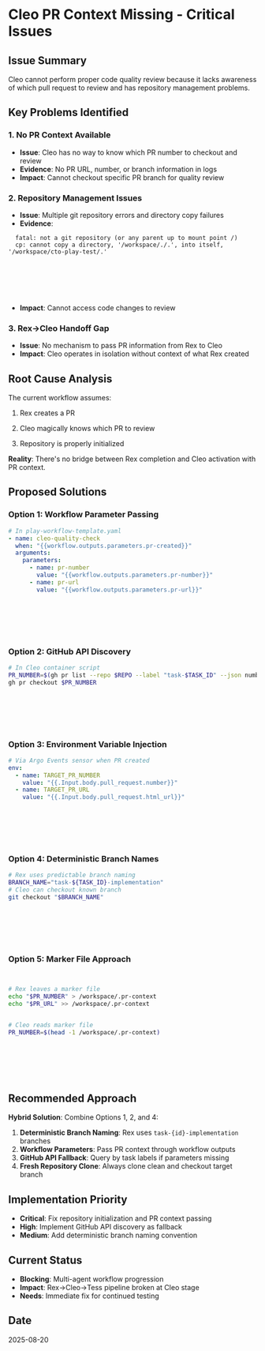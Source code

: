 # Cleo PR Context Missing - Critical Issues



## Issue Summary
Cleo cannot perform proper code quality review because it lacks awareness of which pull request to review and has repository management problems.

## Key Problems Identified

### 1. **No PR Context Available**
- **Issue**: Cleo has no way to know which PR number to checkout and review
- **Evidence**: No PR URL, number, or branch information in logs
- **Impact**: Cannot checkout specific PR branch for quality review

### 2. **Repository Management Issues**
- **Issue**: Multiple git repository errors and directory copy failures
- **Evidence**:







```
  fatal: not a git repository (or any parent up to mount point /)
  cp: cannot copy a directory, '/workspace/./.', into itself, '/workspace/cto-play-test/.'







```
- **Impact**: Cannot access code changes to review

### 3. **Rex→Cleo Handoff Gap**
- **Issue**: No mechanism to pass PR information from Rex to Cleo
- **Impact**: Cleo operates in isolation without context of what Rex created

## Root Cause Analysis

The current workflow assumes:


1. Rex creates a PR


2. Cleo magically knows which PR to review


3. Repository is properly initialized

**Reality**: There's no bridge between Rex completion and Cleo activation with PR context.

## Proposed Solutions

### **Option 1: Workflow Parameter Passing**




```yaml
# In play-workflow-template.yaml
- name: cleo-quality-check
  when: "{{workflow.outputs.parameters.pr-created}}"
  arguments:
    parameters:
      - name: pr-number
        value: "{{workflow.outputs.parameters.pr-number}}"
      - name: pr-url
        value: "{{workflow.outputs.parameters.pr-url}}"








```

### **Option 2: GitHub API Discovery**




```bash
# In Cleo container script
PR_NUMBER=$(gh pr list --repo $REPO --label "task-$TASK_ID" --json number --jq '.[0].number')
gh pr checkout $PR_NUMBER








```

### **Option 3: Environment Variable Injection**




```yaml
# Via Argo Events sensor when PR created
env:
  - name: TARGET_PR_NUMBER
    value: "{{.Input.body.pull_request.number}}"
  - name: TARGET_PR_URL
    value: "{{.Input.body.pull_request.html_url}}"








```

### **Option 4: Deterministic Branch Names**




```bash
# Rex uses predictable branch naming
BRANCH_NAME="task-${TASK_ID}-implementation"
# Cleo can checkout known branch
git checkout "$BRANCH_NAME"








```

### **Option 5: Marker File Approach**




```bash


# Rex leaves a marker file
echo "$PR_NUMBER" > /workspace/.pr-context
echo "$PR_URL" >> /workspace/.pr-context


# Cleo reads marker file
PR_NUMBER=$(head -1 /workspace/.pr-context)








```

## Recommended Approach

**Hybrid Solution**: Combine Options 1, 2, and 4:

1. **Deterministic Branch Naming**: Rex uses `task-{id}-implementation` branches
2. **Workflow Parameters**: Pass PR context through workflow outputs
3. **GitHub API Fallback**: Query by task labels if parameters missing
4. **Fresh Repository Clone**: Always clone clean and checkout target branch

## Implementation Priority
- **Critical**: Fix repository initialization and PR context passing
- **High**: Implement GitHub API discovery as fallback
- **Medium**: Add deterministic branch naming convention

## Current Status
- **Blocking**: Multi-agent workflow progression
- **Impact**: Rex→Cleo→Tess pipeline broken at Cleo stage
- **Needs**: Immediate fix for continued testing



## Date
2025-08-20
